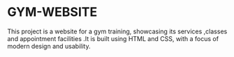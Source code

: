 # GYM-WEBSITE
This project is a  website for a gym training, showcasing its services ,classes and appointment facilities .It is built using HTML and CSS, with a focus of modern design and usability.
